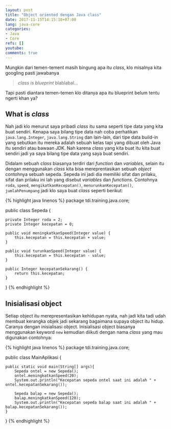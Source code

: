 ```yaml
---
layout: post
title: "Object oriented dengan Java class"
date: 2017-11-15T14:15:18+07:00
lang: java-core
categories:
- Java
- Core
refs: []
youtube: 
comments: true
---
```


Mungkin dari temen-tement masih bingung apa itu _class_, klo misalnya kita googling pasti jawabanya

> _class is blueprint_ blablabal...

Tapi pasti diantara temen-temen klo ditanya apa itu blueprint belum tentu ngerti khan ya?

## What is _class_

Nah jadi klo menurut saya pribadi _class_ itu sama seperti tipe data yang kita buat sendiri. Kenapa saya bilang tipe data nah coba perhatikan `java.lang.Integer`, `java.lang.String` dan lain-lain, dari tipe data build-in yang sebutkan itu mereka adalah sebuah kelas tapi yang dibuat oleh Java itu sendiri atau bawaan JDK. Nah karena _class_ yang kita buat itu kita buat sendiri jadi ya saya bilang tipe data yang saya buat sendiri.

Didalam sebuah _class_ biasanya terdiri dari _function_ dan _variables_, selain itu dengan menggunakan _class_ kita bisa mereprentasikan sebuah _object_ contohnya sebuah sepeda. Sepeda ini jadi dia memiliki sifat dan prilaku, sifat dan prilaku ini lah yang disebut _variables_ dan _functions_. Contohnya `roda`, `speed`, `mengikatkanKecepatan()`, `menurunkanKecepatan()`, `jumlahPenumpang` jadi klo saya buat _class_ seperti berikut:

{% highlight java linenos %}
package tdi.training.java.core;

public class Sepeda {

    private Integer roda = 2;
    private Integer kecepatan = 0;

    public void meningkatkanSpeed(Integer value) {
        this.kecepatan = this.kecepatan + value;
    }

    public void turunkanSpeed(Integer value) {
        this.kecepatan = this.kecepatan - value;
    }

    public Integer kecepatanSekarang() {
        return this.kecepatan;
    }

}
{% endhighlight %}

## Inisialisasi object

Setiap object itu merepresentasikan kehidupan nyata, nah jadi kita tadi udah membuat kerangka objek jadi sekarang bagaimana supaya object itu hidup. Caranya dengan inisialisasi object. Inisialisasi object biasanya menggunakan keyword `new` kemudian diikuti dengan nama _class_ yang mau digunakan contohnya:

{% highlight java linenos %}
package tdi.training.java.core;

public class MainAplikasi {

    public static void main(String[] args){
        Sepeda ontel = new Sepeda();
        ontel.meningkatkanSpeed(20);
        System.out.println("Kecepatan sepeda ontel saat ini adalah " + ontel.kecepatanSekarang());

        Sepeda balap = new Sepeda();
        balap.meningkatkanSpeed(120);
        System.out.println("Kecepatan sepeda balap saat ini adalah " + balap.kecepatanSekarang());
    }
}
{% endhighlight %}